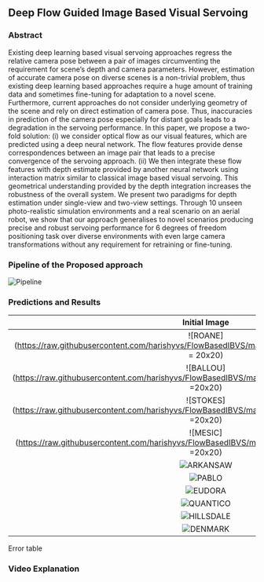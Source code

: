 ## Deep  Flow  Guided  Image  Based  Visual  Servoing

### Abstract

Existing  deep  learning  based  visual  servoing  approaches  regress  the  relative  camera  pose  between  a  pair  of images  circumventing  the  requirement  for  scene’s  depth  and camera  parameters.  However,  estimation  of  accurate  camera pose  on  diverse  scenes  is  a  non-trivial  problem,  thus  existing deep  learning  based  approaches  require  a  huge  amount  of training  data  and  sometimes  fine-tuning  for  adaptation  to  a novel scene. Furthermore, current approaches do not consider underlying geometry of the scene and rely on direct estimation of camera pose. Thus, inaccuracies in prediction of the camera pose  especially  for  distant  goals  leads  to  a  degradation  in  the servoing  performance.  In  this  paper,  we  propose  a  two-fold solution:  (i)  we  consider  optical  flow  as  our  visual  features, which  are  predicted  using  a  deep  neural  network.  The  flow features provide dense correspondences between an image pair that  leads  to  a  precise  convergence  of  the  servoing  approach. (ii)  We  then  integrate  these  flow  features  with  depth  estimate  provided  by  another  neural  network  using  interaction matrix  similar  to  classical  image  based  visual  servoing.  This geometrical  understanding  provided  by  the  depth  integration increases the robustness of the overall system. We present two paradigms  for  depth  estimation  under  single-view  and  two-view  settings.  Through  10  unseen  photo-realistic  simulation environments  and  a  real  scenario  on  an  aerial  robot,  we  show that  our  approach  generalises  to  novel  scenarios  producing precise   and   robust   servoing   performance   for   6   degrees   of freedom  positioning  task  over  diverse  environments  with  even large  camera  transformations  without  any  requirement  for retraining  or  fine-tuning. 

### Pipeline of the Proposed approach

![Pipeline](https://i.imgur.com/8VOqFsb.png)
### Predictions and Results
|Initial Image| Desired Image|PhotoVS| Saxena et al[4]  | Sensor Depth  | Depth Net  | Flow Depth  |
|:-:|---|---|---|---|---|---|
|  ![ROANE](https://raw.githubusercontent.com/harishyvs/FlowBasedIBVS/master/Work/TrueDepth/ROANE/init.png = 20x20) |  ![ROANE](https://raw.githubusercontent.com/harishyvs/FlowBasedIBVS/master/Work/TrueDepth/ROANE/des.png =20x20) |![ROANE](https://raw.githubusercontent.com/harishyvs/FlowBasedIBVS/master/Work/PhotoVS/ROANE/ferror.png =20x20)   |  ![ROANE](https://raw.githubusercontent.com/harishyvs/FlowBasedIBVS/master/Work/ICRA17/ROANE/ferror.png =20x20) | ![ROANE](https://raw.githubusercontent.com/harishyvs/FlowBasedIBVS/master/Work/TrueDepth/ROANE/ferror.png =20x20)  |  ![ROANE](https://raw.githubusercontent.com/harishyvs/FlowBasedIBVS/master/Work/DepthNetwork/ROANE/ferror.png =20x20) | ![ROANE](https://raw.githubusercontent.com/harishyvs/FlowBasedIBVS/master/Work/FlowDepth/ROANE/ferror.png =20x20)  |
| ![BALLOU](https://raw.githubusercontent.com/harishyvs/FlowBasedIBVS/master/Work/TrueDepth/BALLOU/init.png =20x20)  |   |   |   |   |   |   |
|  ![STOKES](https://raw.githubusercontent.com/harishyvs/FlowBasedIBVS/master/Work/TrueDepth/STOKES/init.png =20x20) |   |   |   |   |   |   |
|   ![MESIC](https://raw.githubusercontent.com/harishyvs/FlowBasedIBVS/master/Work/TrueDepth/MESIC/init.png =20x20)|   |   |   |   |   |   |
|   ![ARKANSAW](https://raw.githubusercontent.com/harishyvs/FlowBasedIBVS/master/Work/TrueDepth/ARKANSAW/init.png)|   |   |   |   |   |   |
|  ![PABLO](https://raw.githubusercontent.com/harishyvs/FlowBasedIBVS/master/Work/TrueDepth/PABLO/init.png) |   |   |   |   |   |   |
|  ![EUDORA](https://raw.githubusercontent.com/harishyvs/FlowBasedIBVS/master/Work/TrueDepth/EUDORA/init.png) |   |   |   |   |   |   |
|  ![QUANTICO](https://raw.githubusercontent.com/harishyvs/FlowBasedIBVS/master/Work/TrueDepth/QUANTICO/init.png) |   |   |   |   |   |   |
| ![HILLSDALE](https://raw.githubusercontent.com/harishyvs/FlowBasedIBVS/master/Work/TrueDepth/HILLSDALE/init.png)  |   |   |   |   |   |   |
| ![DENMARK](https://raw.githubusercontent.com/harishyvs/FlowBasedIBVS/master/Work/TrueDepth/DENMARK/init.png) |   |   |   |   |   |   |
Error table
### Video Explanation

